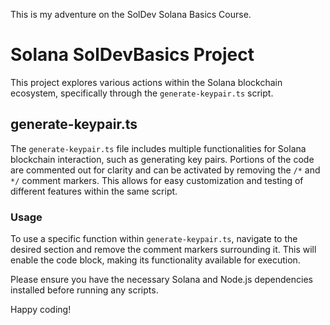 This is my adventure on the SolDev Solana Basics Course.

# Solana SolDevBasics Project

This project explores various actions within the Solana blockchain ecosystem, specifically through the `generate-keypair.ts` script. 

## generate-keypair.ts
The `generate-keypair.ts` file includes multiple functionalities for Solana blockchain interaction, such as generating key pairs. Portions of the code are commented out for clarity and can be activated by removing the `/*` and `*/` comment markers. This allows for easy customization and testing of different features within the same script.

### Usage
To use a specific function within `generate-keypair.ts`, navigate to the desired section and remove the comment markers surrounding it. This will enable the code block, making its functionality available for execution.

Please ensure you have the necessary Solana and Node.js dependencies installed before running any scripts.

Happy coding!
